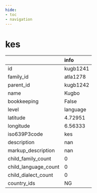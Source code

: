 ```yaml
---
hide:
- toc
- navigation
---
```

# kes
|                      | info     |
|:---------------------|:---------|
| id                   | kugb1241 |
| family_id            | atla1278 |
| parent_id            | kugb1242 |
| name                 | Kugbo    |
| bookkeeping          | False    |
| level                | language |
| latitude             | 4.72951  |
| longitude            | 6.56333  |
| iso639P3code         | kes      |
| description          | nan      |
| markup_description   | nan      |
| child_family_count   | 0        |
| child_language_count | 0        |
| child_dialect_count  | 0        |
| country_ids          | NG       |